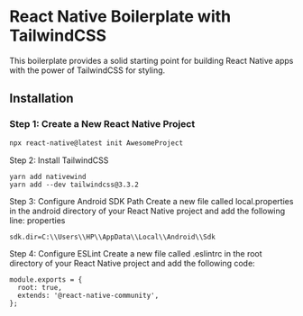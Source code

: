 # React Native Boilerplate with TailwindCSS

This boilerplate provides a solid starting point for building React Native apps with the power of TailwindCSS for styling.

## Installation

### Step 1: Create a New React Native Project

```bash
npx react-native@latest init AwesomeProject
``` 
Step 2: Install TailwindCSS
```
yarn add nativewind
yarn add --dev tailwindcss@3.3.2
```

Step 3: Configure Android SDK Path
Create a new file called local.properties in the android directory of your React Native project and add the following line:
properties
```
sdk.dir=C:\\Users\\HP\\AppData\\Local\\Android\\Sdk
```

Step 4: Configure ESLint
Create a new file called .eslintrc in the root directory of your React Native project and add the following code:
```
module.exports = {
  root: true,
  extends: '@react-native-community',
};
```
